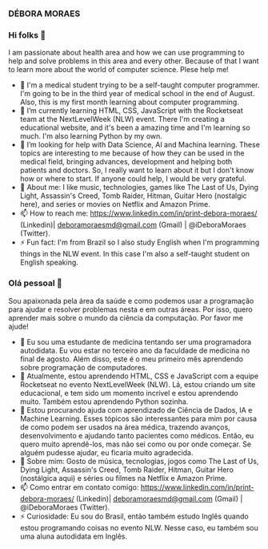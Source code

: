 ### DÉBORA MORAES

### Hi folks 👋
I am passionate about health area and how we can use programming to help and solve problems in this area and every other. Because of that I want to learn more about the world of computer science. Plese help me!
- 🔭 I'm a medical student trying to be a self-taught computer programmer. I'm going to be in the third year of medical school in the end of August. Also, this is my first month learning about computer programming.
- 🌱 I’m currently learning HTML, CSS, JavaScript with the Rocketseat team at the NextLevelWeek (NLW) event. There I'm creating a educational website, and it's been a amazing time and I'm learning so much. I'm also learning Python by my own.
- 🤔 I’m looking for help with Data Science, AI and Machina learning. These topics are interesting to me because of how they can be used in the medical field, bringing advances, development and helping both patients and doctors. So, I really want to learn about it but I don't know how or where to start. If anyone could help, I would be very grateful.
- 💬 About me: I like music, technologies, games like The Last of Us, Dying Light, Assassin's Creed, Tomb Raider, Hitman, Guitar Hero (nostalgic here), and series or movies on Netflix and Amazon Prime.
- 📫 How to reach me: https://www.linkedin.com/in/print-debora-moraes/ (Linkedin)| deboramoraesmd@gmail.com (Gmail) | @iDeboraMoraes (Twitter).
- ⚡ Fun fact: I'm from Brazil so I also study English when I'm programming things in the NLW event. In this case I'm also a self-taught student on English speaking.

### Olá pessoal 👋
Sou apaixonada pela área da saúde e como podemos usar a programação para ajudar e resolver problemas nesta e em outras áreas. Por isso, quero aprender mais sobre o mundo da ciência da computação. Por favor me ajude!
- 🔭 Eu sou uma estudante de medicina tentando ser uma programadora autodidata. Eu vou estar no terceiro ano da faculdade de medicina no final de agosto. Além disso, este é o meu primeiro mês aprendendo sobre programação de computadores.
- 🌱 Atualmente, estou aprendendo HTML, CSS e JavaScript com a equipe Rocketseat no evento NextLevelWeek (NLW). Lá, estou criando um site educacional, e tem sido um momento incrível e estou aprendendo muito. Também estou aprendendo Python sozinha.
- 🤔 Estou procurando ajuda com aprendizado de Ciência de Dados, IA e Machine Learning. Esses tópicos são interessantes para mim por causa de como podem ser usados na área médica, trazendo avanços, desenvolvimento e ajudando tanto pacientes como médicos. Então, eu quero muito aprendê-los, mas não sei como ou por onde começar. Se alguém pudesse ajudar, eu ficaria muito agradecida.
- 💬 Sobre mim: Gosto de música, tecnologias, jogos como The Last of Us, Dying Light, Assassin's Creed, Tomb Raider, Hitman, Guitar Hero (nostálgica aqui) e séries ou filmes na Netflix e Amazon Prime.
- 📫 Como entrar em contato comigo: https://www.linkedin.com/in/print-debora-moraes/ (Linkedin)| deboramoraesmd@gmail.com (Gmail) | @iDeboraMoraes (Twitter).
- ⚡ Curiosidade: Eu sou do Brasil, então também estudo Inglês quando estou programando coisas no evento NLW. Nesse caso, eu também sou uma aluna autodidata em Inglês.
